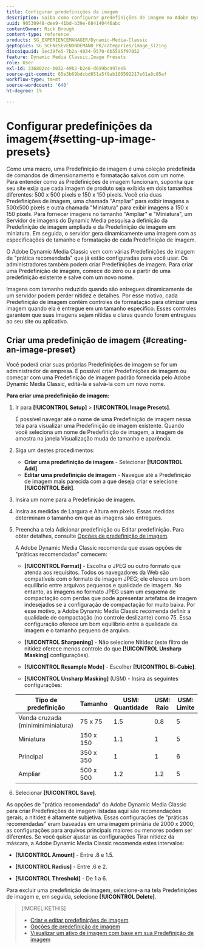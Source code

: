 ```yaml
---
title: Configurar predefinições da imagem
description: Saiba como configurar predefinições de imagem no Adobe Dynamic Media Classic.
uuid: 90530948-dee9-41bd-b39e-684140446abc
contentOwner: Rick Brough
content-type: reference
products: SG_EXPERIENCEMANAGER/Dynamic-Media-Classic
geptopics: SG_SCENESEVENONDEMAND_PK/categories/image_sizing
discoiquuid: 1ec39fe5-7b2a-4034-9570-6b5595f97052
feature: Dynamic Media Classic,Image Presets
role: User
exl-id: 336802cc-b032-49b2-b2e6-d699bc997ee5
source-git-commit: 65e3b69bdcbd651a5f9ab100592217e61a8c05ef
workflow-type: tm+mt
source-wordcount: '640'
ht-degree: 1%

---
```


# Configurar predefinições da imagem{#setting-up-image-presets}

Como uma macro, uma Predefinição de imagem é uma coleção predefinida de comandos de dimensionamento e formatação salvos com um nome. Para entender como as Predefinições de imagem funcionam, suponha que seu site exija que cada imagem de produto seja exibida em dois tamanhos diferentes: 500 x 500 pixels e 150 x 150 pixels. Você cria duas Predefinições de imagem, uma chamada &quot;Ampliar&quot; para exibir imagens a 500x500 pixels e outra chamada &quot;Miniatura&quot; para exibir imagens a 150 x 150 pixels. Para fornecer imagens no tamanho &quot;Ampliar&quot; e &quot;Miniatura&quot;, um Servidor de imagens do Dynamic Media pesquisa a definição da Predefinição de imagem ampliada e da Predefinição de imagem em miniatura. Em seguida, o servidor gera dinamicamente uma imagem com as especificações de tamanho e formatação de cada Predefinição de imagem.

O Adobe Dynamic Media Classic vem com várias Predefinições de imagem de &quot;prática recomendada&quot; que já estão configuradas para você usar. Os administradores também podem criar Predefinições de imagem. Para criar uma Predefinição de imagem, comece do zero ou a partir de uma predefinição existente e salve com um novo nome.

Imagens com tamanho reduzido quando são entregues dinamicamente de um servidor podem perder nitidez e detalhes. Por esse motivo, cada Predefinição de imagem contém controles de formatação para otimizar uma imagem quando ela é entregue em um tamanho específico. Esses controles garantem que suas imagens sejam nítidas e claras quando forem entregues ao seu site ou aplicativo.

## Criar uma predefinição de imagem {#creating-an-image-preset}

Você poderá criar suas próprias Predefinições de imagem se for um administrador de empresa. É possível criar Predefinições de imagem ou começar com uma Predefinição de imagem padrão fornecida pelo Adobe Dynamic Media Classic, editá-la e salvá-la com um novo nome.

**Para criar uma predefinição de imagem:**

1. Ir para **[!UICONTROL Setup]** > **[!UICONTROL Image Presets]**.

   É possível navegar até o nome de uma Predefinição de imagem nessa tela para visualizar uma Predefinição de imagem existente. Quando você seleciona um nome de Predefinição de imagem, a imagem de amostra na janela Visualização muda de tamanho e aparência.

1. Siga um destes procedimentos:

   * **Criar uma predefinição de imagem** - Selecionar **[!UICONTROL Add]**.
   * **Editar uma predefinição de imagem** - Navegue até a Predefinição de imagem mais parecida com a que deseja criar e selecione **[!UICONTROL Edit]**.

1. Insira um nome para a Predefinição de imagem.
1. Insira as medidas de Largura e Altura em pixels. Essas medidas determinam o tamanho em que as imagens são entregues.
1. Preencha a tela Adicionar predefinição ou Editar predefinição. Para obter detalhes, consulte [Opções de predefinição de imagem](application-setup.md#image_preset_options).

   A Adobe Dynamic Media Classic recomenda que essas opções de &quot;práticas recomendadas&quot; comecem:

   * **[!UICONTROL Format]** - Escolha o JPEG ou outro formato que atenda aos requisitos. Todos os navegadores da Web são compatíveis com o formato de imagem JPEG; ele oferece um bom equilíbrio entre arquivos pequenos e qualidade de imagem. No entanto, as imagens no formato JPEG usam um esquema de compactação com perdas que pode apresentar artefatos de imagem indesejados se a configuração de compactação for muito baixa. Por esse motivo, a Adobe Dynamic Media Classic recomenda definir a qualidade de compactação (no controle deslizante) como 75. Essa configuração oferece um bom equilíbrio entre a qualidade da imagem e o tamanho pequeno de arquivo.

   * **[!UICONTROL Sharpening]** - Não selecione Nitidez (este filtro de nitidez oferece menos controle do que **[!UICONTROL Unsharp Masking]** configurações).

   * **[!UICONTROL Resample Mode]** - Escolher **[!UICONTROL Bi-Cubic]**.

   * **[!UICONTROL Unsharp Masking]** (USM) - Insira as seguintes configurações:

   | Tipo de predefinição | Tamanho | USM: Quantidade | USM: Raio | USM: Limite |
   | --- | --- | --- | --- | --- |
   | Venda cruzada (miniminiminiatura) | 75 x 75 | 1.5 | 0.8 | 5 |
   | Miniatura | 150 x 150 | 1.1 | 1 | 5 |
   | Principal | 350 x 350 | 1 | 1 | 6 |
   | Ampliar | 500 x 500 | 1.2 | 1.2 | 5 |

1. Selecionar **[!UICONTROL Save]**.

As opções de &quot;prática recomendada&quot; do Adobe Dynamic Media Classic para criar Predefinições de imagem listadas aqui são recomendações gerais; a nitidez é altamente subjetiva. Essas configurações de &quot;práticas recomendadas&quot; eram baseadas em uma imagem primária de 2000 x 2000; as configurações para arquivos principais maiores ou menores podem ser diferentes. Se você quiser ajustar as configurações Tirar nitidez da máscara, a Adobe Dynamic Media Classic recomenda estes intervalos:

* **[!UICONTROL Amount]** - Entre .8 e 1.5.

* **[!UICONTROL Radius]** - Entre .6 e 2.

* **[!UICONTROL Threshold]** - De 1 a 6.

Para excluir uma predefinição de imagem, selecione-a na tela Predefinições de imagem e, em seguida, selecione **[!UICONTROL Delete]**.

>[!MORELIKETHIS]
>
>* [Criar e editar predefinições de imagem](application-setup.md#creating_and_editing_image_presets)
>* [Opções de predefinição de imagem](application-setup.md#image_preset_options)
>* [Visualizar um ativo de imagem com base em sua Predefinição de imagem](previewing-asset.md#previewing_an_image_asset_based_on_its_image_preset)

